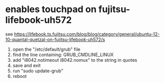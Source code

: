 # enables touchpad on fujitsu-lifebook-uh572 ##

see https://lifebook.ts.fujitsu.com/blog/blog/category/general/ubuntu-12-10-quantal-quetzal-on-fujitsu-lifebook-uh572/s

1. open the "/etc/default/grub" file
2. find the line containing: GRUB_CMDLINE_LINUX
3. add "i8042.notimeout i8042.nomux" to the string in quotes
4. save and exit
5. run "sudo update-grub"
6. reboot